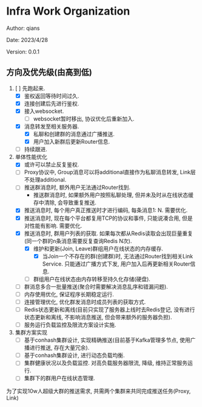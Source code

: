 # Infra Work Organization

Author: qians

Date: 2023/4/28

Version: 0.0.1

## 方向及优先级(由高到低)

1. [ ] 先跑起来.
   - [x] 鉴权返回等待时间过久.
   - [x] 连接创建后先进行鉴权.
   - [x] 接入websocket.
     - [ ] websocket暂时移出, 协议优化后重新加入.
   - [x] 消息转发至相关服务器.
      - [x] 私聊和创建群的消息通过广播推送.
      - [x] 用户加入新群后更新Router信息.
   - [ ] 持续跟进.

2. 单体性能优化
   - [x] 或许可以禁止反复鉴权.
   - [ ] Proxy协议中, Group消息可以将additional直接作为私聊消息转发, Link层不处理additional.
   - [ ] 推送群消息时, 额外用户无法通过Router找到.
      - 推送群消息时, 如果额外用户按照私聊处理, 但并未及时从在线状态缓存中清除, 会导致重复推送.
   - [x] 推送消息时, 每个用户真正推送时才进行编码, 每条消息1: N. 需要优化.
   - [x] 推送消息时, 现在每个平台都复用TCP的协议和事件, 只能说凑合用, 但是对性能有影响. 需要优化.
   - [x] 推送消息时, 群用户列表的获取. 如果每次都从Redis读取会出现巨量重复(同一个群的n条消息需要反复查询Redis N次).
      - [x] 维护和更新(Join, Leave)群组用户在线状态的内存缓存.
          - [x] 当Join一个不存在的群(创建群)时, 无法通过Router找到相关Link Service. 只能通过广播方式下发, 用户加入后再更新相关Router信息.
      - [ ] 群组用户在线状态由内存转移至持久化存储(硬盘).
   - [ ] 群消息多合一批量推送(聚合时需要解决消息乱序和错漏问题).
   - [ ] 内存使用优化, 保证程序长期稳定运行.
   - [ ] 连接管理优化, 优化群发消息时成员列表的获取方式.
   - [ ] Redis状态更新和离线(目前只实现了服务器上线时去Redis登记, 没有进行状态更新和离线, 不影响消息推送, 但会带来额外的服务器负担).
   - [ ] 服务运行负载监控及限流方案设计实施.

3. 集群方案实现
   - [ ] 基于conhash集群设计, 实现精确推送(目前基于Kafka管理多节点, 使用广播进行推送, 存在大量冗余).
   - [ ] 基于conhash集群设计, 进行动态负载均衡.
   - [ ] 集群健康状况以及负载监控. 对高负载服务器限流, 降级, 维持正常服务运行.
   - [ ] 集群下的群用户在线状态管理.

为了实现10w人超级大群的推送需求, 共需两个集群来共同完成推送任务(Proxy, Link)
